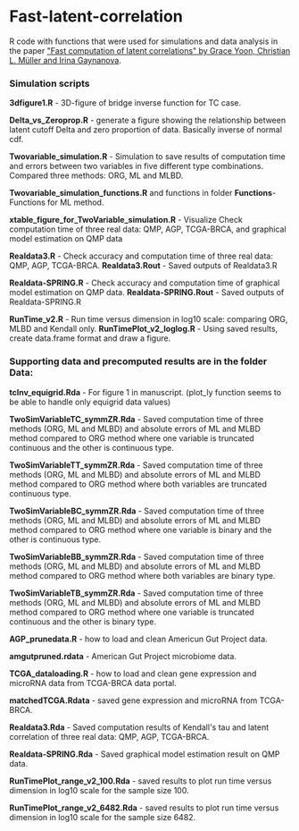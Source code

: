 # Fast-latent-correlation


R code with functions that were used for simulations and data analysis in the paper ["Fast computation of latent correlations" by Grace Yoon, Christian L. M&uuml;ller and Irina Gaynanova](https://arxiv.org/abs/2006.13875).


### Simulation scripts

**3dfigure1.R** - 3D-figure of bridge inverse function for TC case.

**Delta_vs_Zeroprop.R** - generate a figure showing the relationship between latent cutoff Delta and zero proportion of data. Basically inverse of normal cdf.

**Twovariable_simulation.R** - Simulation to save results of computation time and errors between two variables in five different type combinations. Compared three methods: ORG, ML and MLBD.

**Twovariable_simulation_functions.R** and functions in folder **Functions**- Functions for ML method.
	
**xtable_figure_for_TwoVariable_simulation.R** - Visualize Check computation time of three real data: QMP, AGP, TCGA-BRCA, and graphical model estimation on QMP data

**Realdata3.R** - Check accuracy and computation time of three real data: QMP, AGP, TCGA-BRCA.
**Realdata3.Rout** - Saved outputs of Realdata3.R

**Realdata-SPRING.R** - Check accuracy and computation time of graphical model estimation on QMP data.
**Realdata-SPRING.Rout** - Saved outputs of Realdata-SPRING.R


**RunTime_v2.R** - Run time versus dimension in log10 scale: comparing ORG, MLBD and Kendall only.
**RunTimePlot_v2_loglog.R** - Using saved results, create data.frame format and draw a figure.




### Supporting data and precomputed results are in the folder **Data**:

**tcInv_equigrid.Rda** - For figure 1 in manuscript. (plot_ly function seems to be able to handle only equigrid data values)


**TwoSimVariableTC_symmZR.Rda** - Saved computation time of three methods (ORG, ML and MLBD) and absolute errors of ML and MLBD method compared to ORG method where one variable is truncated continuous and the other is continuous type.

**TwoSimVariableTT_symmZR.Rda** - Saved computation time of three methods (ORG, ML and MLBD) and absolute errors of ML and MLBD method compared to ORG method where both variables are truncated continuous type.

**TwoSimVariableBC_symmZR.Rda** - Saved computation time of three methods (ORG, ML and MLBD) and absolute errors of ML and MLBD method compared to ORG method where one variable is binary and the other is continuous type.

**TwoSimVariableBB_symmZR.Rda** - Saved computation time of three methods (ORG, ML and MLBD) and absolute errors of ML and MLBD method compared to ORG method where both variables are binary type.

**TwoSimVariableTB_symmZR.Rda** - Saved computation time of three methods (ORG, ML and MLBD) and absolute errors of ML and MLBD method compared to ORG method where one variable is truncated continuous and the other is binary type.


**AGP_prunedata.R** - how to load and clean Americun Gut Project data.

**amgutpruned.rdata** - American Gut Project microbiome data.

**TCGA_dataloading.R** - how to load and clean gene expression and microRNA data from TCGA-BRCA data portal.

**matchedTCGA.Rdata** - saved gene expression and microRNA from TCGA-BRCA.


**Realdata3.Rda** - Saved computation results of Kendall's tau and latent correlation of three real data: QMP, AGP, TCGA-BRCA.

**Realdata-SPRING.Rda** - Saved graphical model estimation result on QMP data.


**RunTimePlot_range_v2_100.Rda** - saved results to plot run time versus dimension in log10 scale for the sample size 100.

**RunTimePlot_range_v2_6482.Rda** - saved results to plot run time versus dimension in log10 scale for the sample size 6482.






